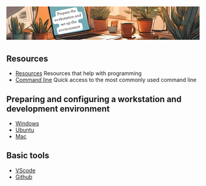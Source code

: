 # ![install - 2025](./Assets/images/home-heders.png)

## Resources

* [Resources](/Assets/things/Resources.md) Resources that help with programming
* [Command line](/Assets/things/most-used-command-line.md) Quick access to the most commonly used command line

## Preparing and configuring a workstation and development environment

* [Windows](./Windows)
* [Ubuntu](./Ubuntu)
* [Mac](./Mac)

## Basic tools

* [VScode](/Vscode/README.md)
* [Github](/Github/README.md)
